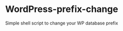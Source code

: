 WordPress-prefix-change
=======================

Simple shell script to change your WP database prefix
